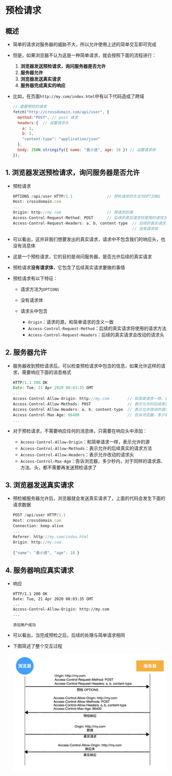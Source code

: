 # 预检请求

## 概述

+ 简单的请求对服务器的威胁不大，所以允许使用上述的简单交互即可完成

+ 但是，如果浏览器不认为这是一种简单请求，就会按照下面的流程进行：

  1. **浏览器发送预检请求，询问服务器是否允许**
  2. **服务器允许**
  3. **浏览器发送真实请求**
  4. **服务器完成真实的响应**

+ 比如，在页面`http://my.com/index.html`中有以下代码造成了跨域

  ```js
  // 需要预检的请求
  fetch("http://crossdomain.com/api/user", {
    method:"POST", // post 请求
    headers:{  // 设置请求头
      a: 1,
      b: 2,
      "content-type": "application/json"
    },
    body: JSON.stringify({ name: "袁小进", age: 18 }) // 设置请求体
  });
  ```

## 1. 浏览器发送预检请求，询问服务器是否允许

+ 预检请求

  ```js
  OPTIONS /api/user HTTP/1.1               // 预检请求的方法为OPTIONS
  Host: crossdomain.com
  ...
  Origin: http://my.com                    // 预请求的源
  Access-Control-Request-Method: POST      // 后续的真实请求将使用的请求方法
  Access-Control-Request-Headers: a, b, content-type  // 后续的真实请求会改动的请求头
                                                      // 没有请求体
  ```

+ 可以看出，这并非我们想要发出的真实请求，请求中不包含我们的响应头，也没有消息体
+ 这是一个预检请求，它的目的是询问服务器，是否允许后续的真实请求
+ 预检请求**没有请求体**，它包含了后续真实请求要做的事情
+ 预检请求有以下特征：

  + 请求方法为`OPTIONS`
  + 没有请求体
  + 请求头中包含

    + `Origin`：请求的源，和简单请求的含义一致
    + `Access-Control-Request-Method`：后续的真实请求将使用的请求方法
    + `Access-Control-Request-Headers`：后续的真实请求会改动的请求头

## 2. 服务器允许

+ 服务器收到预检请求后，可以检查预检请求中包含的信息，如果允许这样的请求，需要响应下面的消息格式

  ```js
  HTTP/1.1 200 OK
  Date: Tue, 21 Apr 2020 08:03:35 GMT
  ...
  Access-Control-Allow-Origin: http://my.com        // 和简单请求一样，表示允许的源
  Access-Control-Allow-Methods: POST                // 表示允许的后续真实的请求方法
  Access-Control-Allow-Headers: a, b, content-type  // 表示允许改动的请求头
  Access-Control-Max-Age: 86400                     // 告诉浏览器，多少秒内，对于同样的请求源、方法、头，都不需要再发送预检请求了
  ...
  ```

+ 对于预检请求，不需要响应任何的消息体，只需要在响应头中添加：

  + `Access-Control-Allow-Origin`：和简单请求一样，表示允许的源
  + `Access-Control-Allow-Methods`：表示允许的后续真实的请求方法
  + `Access-Control-Allow-Headers`：表示允许改动的请求头
  + `Access-Control-Max-Age`：告诉浏览器，多少秒内，对于同样的请求源、方法、头，都不需要再发送预检请求了

## 3. 浏览器发送真实请求

+ 预检被服务器允许后，浏览器就会发送真实请求了，上面的代码会发生下面的请求数据

  ```js
  POST /api/user HTTP/1.1
  Host: crossdomain.com
  Connection: keep-alive
  ...
  Referer: http://my.com/index.html
  Origin: http://my.com

  {"name": "袁小进", "age": 18 }
  ```

## 4. 服务器响应真实请求

+ 响应

  ```text
  HTTP/1.1 200 OK
  Date: Tue, 21 Apr 2020 08:03:35 GMT
  ...
  Access-Control-Allow-Origin: http://my.com
  ...

  添加用户成功
  ```

+ 可以看出，当完成预检之后，后续的处理与简单请求相同

+ 下图简述了整个交互过程

  ![image3](image/image3.png)
